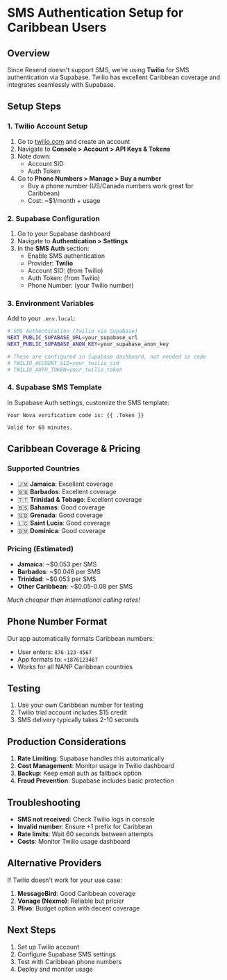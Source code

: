 # SMS Authentication Setup for Caribbean Users

## Overview
Since Resend doesn't support SMS, we're using **Twilio** for SMS authentication via Supabase. Twilio has excellent Caribbean coverage and integrates seamlessly with Supabase.

## Setup Steps

### 1. Twilio Account Setup
1. Go to [twilio.com](https://www.twilio.com) and create an account
2. Navigate to **Console > Account > API Keys & Tokens**
3. Note down:
   - Account SID
   - Auth Token
4. Go to **Phone Numbers > Manage > Buy a number**
   - Buy a phone number (US/Canada numbers work great for Caribbean)
   - Cost: ~$1/month + usage

### 2. Supabase Configuration
1. Go to your Supabase dashboard
2. Navigate to **Authentication > Settings**
3. In the **SMS Auth** section:
   - Enable SMS authentication
   - Provider: **Twilio**
   - Account SID: (from Twilio)
   - Auth Token: (from Twilio)
   - Phone Number: (your Twilio number)

### 3. Environment Variables
Add to your `.env.local`:
```bash
# SMS Authentication (Twilio via Supabase)
NEXT_PUBLIC_SUPABASE_URL=your_supabase_url
NEXT_PUBLIC_SUPABASE_ANON_KEY=your_supabase_anon_key

# These are configured in Supabase dashboard, not needed in code
# TWILIO_ACCOUNT_SID=your_twilio_sid
# TWILIO_AUTH_TOKEN=your_twilio_token
```

### 4. Supabase SMS Template
In Supabase Auth settings, customize the SMS template:
```
Your Nova verification code is: {{ .Token }}

Valid for 60 minutes.
```

## Caribbean Coverage & Pricing

### Supported Countries
- 🇯🇲 **Jamaica**: Excellent coverage
- 🇧🇧 **Barbados**: Excellent coverage  
- 🇹🇹 **Trinidad & Tobago**: Excellent coverage
- 🇧🇸 **Bahamas**: Good coverage
- 🇬🇩 **Grenada**: Good coverage
- 🇱🇨 **Saint Lucia**: Good coverage
- 🇩🇲 **Dominica**: Good coverage

### Pricing (Estimated)
- **Jamaica**: ~$0.053 per SMS
- **Barbados**: ~$0.046 per SMS
- **Trinidad**: ~$0.053 per SMS
- **Other Caribbean**: ~$0.05-0.08 per SMS

*Much cheaper than international calling rates!*

## Phone Number Format
Our app automatically formats Caribbean numbers:
- User enters: `876-123-4567` 
- App formats to: `+1876123467`
- Works for all NANP Caribbean countries

## Testing
1. Use your own Caribbean number for testing
2. Twilio trial account includes $15 credit
3. SMS delivery typically takes 2-10 seconds

## Production Considerations
1. **Rate Limiting**: Supabase handles this automatically
2. **Cost Management**: Monitor usage in Twilio dashboard
3. **Backup**: Keep email auth as fallback option
4. **Fraud Prevention**: Supabase includes basic protection

## Troubleshooting
- **SMS not received**: Check Twilio logs in console
- **Invalid number**: Ensure +1 prefix for Caribbean
- **Rate limits**: Wait 60 seconds between attempts
- **Costs**: Monitor Twilio usage dashboard

## Alternative Providers
If Twilio doesn't work for your use case:
1. **MessageBird**: Good Caribbean coverage
2. **Vonage (Nexmo)**: Reliable but pricier
3. **Plivo**: Budget option with decent coverage

## Next Steps
1. Set up Twilio account
2. Configure Supabase SMS settings
3. Test with Caribbean phone numbers
4. Deploy and monitor usage
